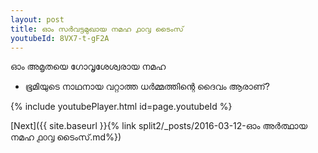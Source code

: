 ```yaml
---
layout: post
title: ഓം സർവട്ടമുഖായ നമഹ ൧൦൮ ടൈംസ്
youtubeId: 8VX7-t-gF2A
---
```

 
 
 ഓം അമൃതയെ ഗോവൃശേശ്വരായ നമഹ 
 
 -  ഭൂമിയുടെ നാഥനായ വറ്റാത്ത ധർമ്മത്തിന്റെ ദൈവം ആരാണ്? 
 
  
 
  
 
 
 
 
 
 


{% include youtubePlayer.html id=page.youtubeId %}
 
[Next]({{ site.baseurl }}{% link  split2/_posts/2016-03-12-ഓം അർത്ഥായ നമഹ ൧൦൮ ടൈംസ്.md%})
 
